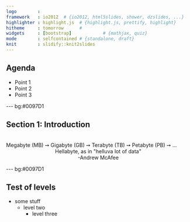 ```yaml
---
logo        : 
framework   : io2012  # {io2012, html5slides, shower, dzslides, ...}
highlighter : highlight.js  # {highlight.js, prettify, highlight}
hitheme     : tomorrow      # 
widgets     : [bootstrap]            # {mathjax, quiz}
mode        : selfcontained # {standalone, draft}
knit        : slidify::knit2slides
--- 
```


## Agenda

- Point 1
- Point 2
- Point 3

--- bg:#0097D1

## Section 1: Introduction
</br>
Megabyte (MB) &#10137; Gigabyte (GB) &#10137; Terabyte (TB) &#10137; Petabyte (PB) &#10137; ... 
   
</br>
<center>Hellabyte, as in "helluva lot of data" </center>

<center>     -Andrew McAfee </center>

--- bg:#0097D1

## Test of levels

- some stuff
    - level two
        - level three




